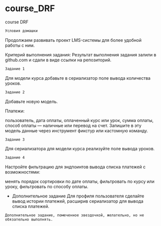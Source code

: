 # course_DRF
course DRF

```bash
Условия домашки
```
Продолжаем развивать проект LMS-системы для более удобной работы с ним.

Критерий выполнения задания:
Результат выполнения задания залили в github.com и сдали в виде ссылки на репозиторий.
```bash
Задание 1
```
Для модели курса добавьте в сериализатор поле вывода количества уроков.
```bash
Задание 2
```
Добавьте новую модель.

Платежи:

пользователь,
дата оплаты,
оплаченный курс или урок,
сумма оплаты,
способ оплаты — наличные или перевод на счет.
Запишите в эту модель данные через инструмент фикстур или кастомную команду.
```bash
Задание 3
```
Для сериализатора для модели курса реализуйте поле вывода уроков.
```bash
Задание 4
```
Настройте фильтрацию для эндпоинтов вывода списка платежей с возможностями:

менять порядок сортировки по дате оплаты,
фильтровать по курсу или уроку,
фильтровать по способу оплаты.
* Дополнительное задание
Для профиля пользователя сделайте вывод истории платежей, расширив сериализатор для вывода списка платежей.
```
Дополнительное задание, помеченное звездочкой, желательно, но не обязательно выполнять.
